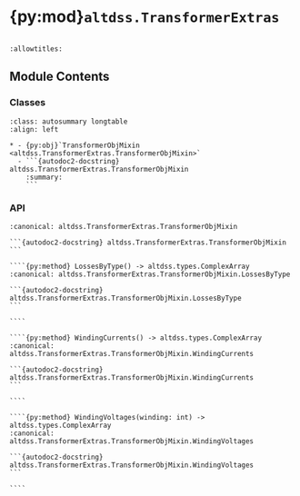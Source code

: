 # {py:mod}`altdss.TransformerExtras`

```{py:module} altdss.TransformerExtras
```

```{autodoc2-docstring} altdss.TransformerExtras
:allowtitles:
```

## Module Contents

### Classes

````{list-table}
:class: autosummary longtable
:align: left

* - {py:obj}`TransformerObjMixin <altdss.TransformerExtras.TransformerObjMixin>`
  - ```{autodoc2-docstring} altdss.TransformerExtras.TransformerObjMixin
    :summary:
    ```
````

### API

`````{py:class} TransformerObjMixin
:canonical: altdss.TransformerExtras.TransformerObjMixin

```{autodoc2-docstring} altdss.TransformerExtras.TransformerObjMixin
```

````{py:method} LossesByType() -> altdss.types.ComplexArray
:canonical: altdss.TransformerExtras.TransformerObjMixin.LossesByType

```{autodoc2-docstring} altdss.TransformerExtras.TransformerObjMixin.LossesByType
```

````

````{py:method} WindingCurrents() -> altdss.types.ComplexArray
:canonical: altdss.TransformerExtras.TransformerObjMixin.WindingCurrents

```{autodoc2-docstring} altdss.TransformerExtras.TransformerObjMixin.WindingCurrents
```

````

````{py:method} WindingVoltages(winding: int) -> altdss.types.ComplexArray
:canonical: altdss.TransformerExtras.TransformerObjMixin.WindingVoltages

```{autodoc2-docstring} altdss.TransformerExtras.TransformerObjMixin.WindingVoltages
```

````

`````
